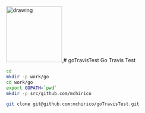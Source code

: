 <a href='https://jira.aipiggybot.io/projects/GT'>
<img src="https://storage.googleapis.com/montco-stats/JiraSoftware.png" alt="drawing" width="150px;"/>
         </a>
# goTravisTest
Go Travis Test


```bash
cd
mkdir -p work/go
cd work/go
export GOPATH=`pwd`
mkdir -p src/github.com/mchirico

git clone git@github.com:mchirico/goTravisTest.git
```


